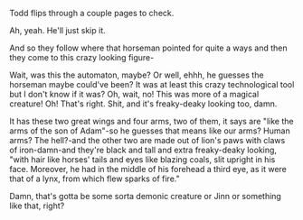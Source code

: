 Todd flips through a couple pages to check.

Ah, yeah. He'll just skip it.

And so they follow where that horseman pointed for quite a ways and then they come to this crazy looking figure-

Wait, was this the automaton, maybe? Or well, ehhh, he guesses the horseman maybe could've been? It was at least this crazy technological tool but I don't know if it was? Oh, wait, no! This was more of a magical creature! Oh! That's right. Shit, and it's freaky-deaky looking too, damn.

It has these two great wings and four arms, two of them, it says are "like the arms of the son of Adam"-so he guesses that means like our arms? Human arms? The hell?-and the other two are made out of lion's paws with claws of iron-damn-and they're black and tall and extra freaky-deaky looking, "with hair like horses' tails and eyes like blazing coals, slit upright in his face. Moreover, he had in the middle of his forehead a third eye, as it were that of a lynx, from which flew sparks of fire."

Damn, that's gotta be some sorta demonic creature or Jinn or something like that, right?